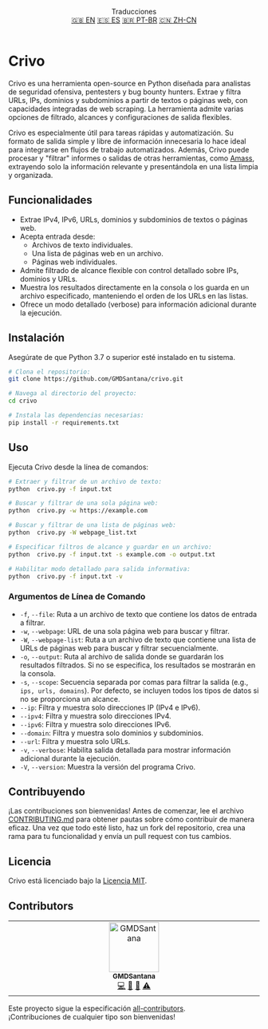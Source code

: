 <p align="center">
Traducciones <br>
<a href=https://github.com/GMDSantana/crivo/tree/master/README.md>🇬🇧 EN</a>
<a href=https://github.com/GMDSantana/crivo/tree/master/translations/es/README.md>🇪🇸 ES</a>
<a href=https://github.com/GMDSantana/crivo/tree/master/translations/pt-br/README.md>🇧🇷 PT-BR</a>
<a href=https://github.com/GMDSantana/crivo/tree/master/translations/zh-cn/README.md>🇨🇳 ZH-CN</a>
 <br><br>
</p>

# Crivo

Crivo es una herramienta open-source en Python diseñada para analistas de seguridad ofensiva, pentesters y bug bounty hunters. Extrae y filtra URLs, IPs, dominios y subdominios a partir de textos o páginas web, con capacidades integradas de web scraping. La herramienta admite varias opciones de filtrado, alcances y configuraciones de salida flexibles.

Crivo es especialmente útil para tareas rápidas y automatización. Su formato de salida simple y libre de información innecesaria lo hace ideal para integrarse en flujos de trabajo automatizados. Además, Crivo puede procesar y "filtrar" informes o salidas de otras herramientas, como [Amass](https://github.com/owasp-amass/amass), extrayendo solo la información relevante y presentándola en una lista limpia y organizada.

## Funcionalidades

- Extrae IPv4, IPv6, URLs, dominios y subdominios de textos o páginas web.
- Acepta entrada desde:
  - Archivos de texto individuales.
  - Una lista de páginas web en un archivo.
  - Páginas web individuales.
- Admite filtrado de alcance flexible con control detallado sobre IPs, dominios y URLs.
- Muestra los resultados directamente en la consola o los guarda en un archivo especificado, manteniendo el orden de los URLs en las listas.
- Ofrece un modo detallado (verbose) para información adicional durante la ejecución.

## Instalación

Asegúrate de que Python 3.7 o superior esté instalado en tu sistema.

```bash
# Clona el repositorio:
git clone https://github.com/GMDSantana/crivo.git

# Navega al directorio del proyecto:
cd crivo

# Instala las dependencias necesarias:
pip install -r requirements.txt
```

## Uso

Ejecuta Crivo desde la línea de comandos:

```bash
# Extraer y filtrar de un archivo de texto:
python  crivo.py -f input.txt

# Buscar y filtrar de una sola página web:
python  crivo.py -w https://example.com

# Buscar y filtrar de una lista de páginas web:
python  crivo.py -W webpage_list.txt

# Especificar filtros de alcance y guardar en un archivo:
python  crivo.py -f input.txt -s example.com -o output.txt

# Habilitar modo detallado para salida informativa:
python  crivo.py -f input.txt -v
```

### Argumentos de Línea de Comando

- `-f`, `--file`: Ruta a un archivo de texto que contiene los datos de entrada a filtrar.
- `-w`, `--webpage`: URL de una sola página web para buscar y filtrar.
- `-W`, `--webpage-list`: Ruta a un archivo de texto que contiene una lista de URLs de páginas web para buscar y filtrar secuencialmente.
- `-o`, `--output`: Ruta al archivo de salida donde se guardarán los resultados filtrados. Si no se especifica, los resultados se mostrarán en la consola.
- `-s`, `--scope`: Secuencia separada por comas para filtrar la salida (e.g., `ips, urls, domains`). Por defecto, se incluyen todos los tipos de datos si no se proporciona un alcance.
- `--ip`: Filtra y muestra solo direcciones IP (IPv4 e IPv6).
- `--ipv4`: Filtra y muestra solo direcciones IPv4.
- `--ipv6`: Filtra y muestra solo direcciones IPv6.
- `--domain`: Filtra y muestra solo dominios y subdominios.
- `--url`: Filtra y muestra solo URLs.
- `-v`, `--verbose`: Habilita salida detallada para mostrar información adicional durante la ejecución.
- `-V`, `--version`: Muestra la versión del programa Crivo.

## Contribuyendo

¡Las contribuciones son bienvenidas! Antes de comenzar, lee el archivo [CONTRIBUTING.md](CONTRIBUTING.md) para obtener pautas sobre cómo contribuir de manera eficaz. Una vez que todo esté listo, haz un fork del repositorio, crea una rama para tu funcionalidad y envía un pull request con tus cambios.

## Licencia

Crivo está licenciado bajo la [Licencia MIT](../LICENSE).

## Contributors

<!-- ALL-CONTRIBUTORS-LIST:START - Do not remove or modify this section -->
<!-- prettier-ignore-start -->
<!-- markdownlint-disable -->
<table>
  <tbody>
    <tr>
      <td align="center" valign="top" width="14.28%"><a href="https://gmdsantana.com/"><img src="https://avatars.githubusercontent.com/u/6341823?v=4?s=100" width="100px;" alt="GMDSantana"/><br /><sub><b>GMDSantana</b></sub></a><br /><a href="#code-GMDSantana" title="Code">💻</a> <a href="#design-GMDSantana" title="Design">🎨</a> <a href="#doc-GMDSantana" title="Documentation">📖</a> <a href="#test-GMDSantana" title="Tests">⚠️</a></td>
    </tr>
  </tbody>
</table>

<!-- markdownlint-restore -->
<!-- prettier-ignore-end -->

<!-- ALL-CONTRIBUTORS-LIST:END -->

Este proyecto sigue la especificación [all-contributors](https://allcontributors.org).  
¡Contribuciones de cualquier tipo son bienvenidas!
